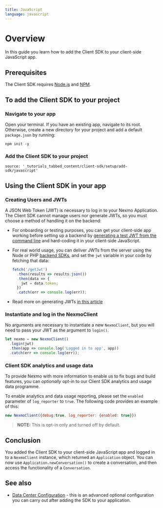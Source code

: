 ```yaml
---
title: JavaScript
language: javascript
---
```


# Overview

In this guide you learn how to add the Client SDK to your client-side JavaScript app.

## Prerequisites

The Client SDK requires [Node.js](https://nodejs.org) and [NPM](https://www.npmjs.com/).

## To add the Client SDK to your project

### Navigate to your app

Open your terminal. If you have an existing app, navigate to its root. Otherwise, create a new directory for your project and add a default `package.json` by running:

```
npm init -y
```

### Add the Client SDK to your project

```tabbed_content
source: '_tutorials_tabbed_content/client-sdk/setup/add-sdk/javascript'
``` 

## Using the Client SDK in your app

### Creating Users and JWTs

A JSON Web Token (JWT) is necessary to log in to your Nexmo Application. The Client SDK cannot manage users nor generate JWTs, so you must choose a method of handling it on the backend:

- For onboarding or testing purposes, you can get your client-side app working before setting up a backend by [generating a test JWT from the command line](/tutorials/client-sdk-generate-test-credentials) and hard-coding it in your client-side JavaScript.
- For real world usage, you can deliver JWTs from the server using the Node or PHP [backend SDKs](/tools), and set the `jwt` variable in your code by fetching that data:

    ```javascript
    fetch('/getJwt')
      .then(results => results.json())
      .then(data => {
        jwt = data.token;
      })
      .catch(err => console.log(err));
    ```
- Read more on generating JWTs [in this article](/client-sdk/concepts/jwt-acl)

### Instantiate and log in the NexmoClient

No arguments are necessary to instantiate a new `NexmoClient`, but you will need to pass your JWT as the argument to `login()`.

```javascript
let nexmo = new NexmoClient()
  .login(jwt)
  .then(app => console.log('Logged in to app', app))
  .catch(err => console.log(err));
```

### Client SDK analytics and usage data

To provide Nexmo with more information to enable us to fix bugs and build features, you can _optionally_ opt-in to our Client SDK analytics and usage data programme.

To enable analytics and data usage reporting, please set the `enabled` parameter of `log_reporter` to `true`. The following code provides an example of this:

```javascript
new NexmoClient({debug:true, log_reporter: {enabled: true}})
```

> **NOTE:** This is opt-in only and turned off by default.

## Conclusion

You added the Client SDK to your client-side JavaScript app and logged in to a `NexmoClient` instance, which returned an `Application` object. You can now use `Application.newConversation()` to create a conversation, and then access the functionality of a `Conversation`.

## See also

* [Data Center Configuration](/client-sdk/setup/configure-data-center) - this is an advanced optional configuration you can carry out after adding the SDK to your application.
